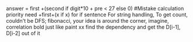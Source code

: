  answer = first +(second if digit*10 + pre < 27 else 0)
  #Mistake calculation priority need +first+(x if x) for if sentence 
 For string handling, To get count, couldn't be DFS; fibonacci, your idea is around the corner, imagine, correlation bold
 just like paint xx
 find the dependency and get the D[i-1], D[i-2] out of it
